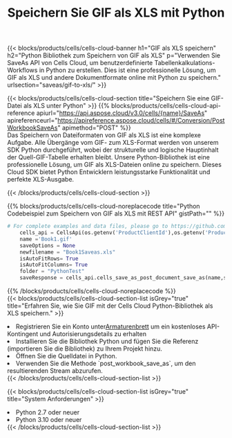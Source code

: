 ﻿---
title:  Speichern Sie GIF als XLS mit Python
description:  Verwendung von Aspose.Cells Cloud SDK für Python zum Speichern von GIF-Formatdateien als XLS-Formatdateien.
kwords: Excel, Save GIF as XLS, REST, Python
howto: How to save GIF as XLS using Aspose.Cells Cloud Python library.
---
{{< blocks/products/cells/cells-cloud-banner h1="GIF als XLS speichern" h2="Python Bibliothek zum Speichern von GIF als XLS" p="Verwenden Sie SaveAs API von Cells Cloud, um benutzerdefinierte Tabellenkalkulations-Workflows in Python zu erstellen. Dies ist eine professionelle Lösung, um GIF als XLS und andere Dokumentformate online mit Python zu speichern." urlsection="saveas/gif-to-xls/" >}}

{{< blocks/products/cells/cells-cloud-section title="Speichern Sie eine GIF-Datei als XLS unter Python" >}}
{{% blocks/products/cells/cells-cloud-api-reference apiurl="https://api.aspose.cloud/v3.0/cells/{name}/SaveAs" apireferenceurl="https://apireference.aspose.cloud/cells/#/Conversion/PostWorkbookSaveAs" apimethod="POST" %}}
<br/>
Das Speichern von Dateiformaten von GIF als XLS ist eine komplexe Aufgabe. Alle Übergänge vom GIF- zum XLS-Format werden von unserem SDK Python durchgeführt, wobei der strukturelle und logische Hauptinhalt der Quell-GIF-Tabelle erhalten bleibt. Unsere Python-Bibliothek ist eine professionelle Lösung, um GIF als XLS-Dateien online zu speichern. Dieses Cloud SDK bietet Python Entwicklern leistungsstarke Funktionalität und perfekte XLS-Ausgabe.

{{< /blocks/products/cells/cells-cloud-section >}}

{{% blocks/products/cells/cells-cloud-noreplacecode title="Python Codebeispiel zum Speichern von GIF als XLS mit REST API" gistPath="" %}}
  
```python
# For complete examples and data files, please go to https://github.com/aspose-cells-cloud/aspose-cells-cloud-python/
    cells_api = CellsApi(os.getenv('ProductClientId'),os.getenv('ProductClientSecret'))
    name ='Book1.gif'    
    saveOptions = None
    newfilename = "Book1Saveas.xls"
    isAutoFitRows= True
    isAutoFitColumns= True
    folder = "PythonTest"
    saveResponse = cells_api.cells_save_as_post_document_save_as(name,save_options=saveOptions, newfilename=(folder +'/' + newfilename),folder=folder)
```
  
{{% /blocks/products/cells/cells-cloud-noreplacecode %}}
<br/>
{{< blocks/products/cells/cells-cloud-section-list isGrey="true" title="Erfahren Sie, wie Sie GIF mit der Cells Cloud Python-Bibliothek als XLS speichern." >}}
<li> Registrieren Sie ein Konto unter<a href="https://dashboard.aspose.cloud/">Armaturenbrett</a> um ein kostenloses API-Kontingent und Autorisierungsdetails zu erhalten</li>
<li>Installieren Sie die Bibliothek Python und fügen Sie die Referenz (importieren Sie die Bibliothek) zu Ihrem Projekt hinzu.</li>
<li>Öffnen Sie die Quelldatei in Python.</li>
<li>Verwenden Sie die Methode `post_workbook_save_as`, um den resultierenden Stream abzurufen.</li>
{{< /blocks/products/cells/cells-cloud-section-list >}}

{{< blocks/products/cells/cells-cloud-section-list isGrey="true" title="System Anforderungen" >}}
<li>Python 2.7 oder neuer</li>
<li>Python 3.10 oder neuer</li>
{{< /blocks/products/cells/cells-cloud-section-list >}}
